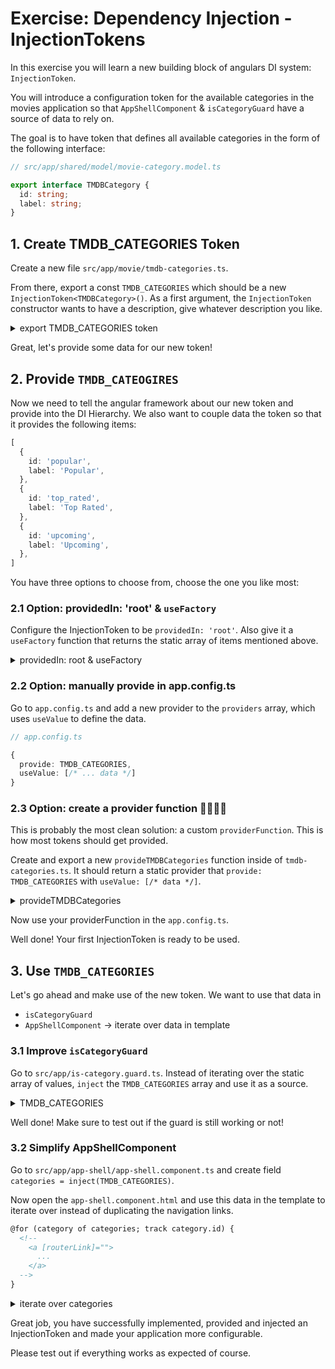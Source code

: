 # Exercise: Dependency Injection - InjectionTokens

In this exercise you will learn a new building block of angulars DI system: `InjectionToken`.

You will introduce a configuration token for the available categories in the movies application
so that `AppShellComponent` & `isCategoryGuard` have a source of data to rely on.

The goal is to have token that defines all available categories in the form of the following
interface:

```ts
// src/app/shared/model/movie-category.model.ts

export interface TMDBCategory {
  id: string;
  label: string;
}
```

## 1. Create TMDB_CATEGORIES Token

Create a new file `src/app/movie/tmdb-categories.ts`.

From there, export a const `TMDB_CATEGORIES` which should be a new `InjectionToken<TMDBCategory>()`. As a first
argument, the `InjectionToken` constructor wants to have a description, give whatever
description you like.

<details>
  <summary>export TMDB_CATEGORIES token</summary>

```ts
// src/app/movie/tmdb-categories.ts

import { InjectionToken } from '@angular/core';

import { TMBDCategory } from '../shared/model/movie-category.model';

export const TMDB_CATEGORIES = new InjectionToken<TMDBCategory[]>('tmdb-categories');

```

</details>

Great, let's provide some data for our new token!

## 2. Provide `TMDB_CATEOGIRES`

Now we need to tell the angular framework about our new token and provide into the DI Hierarchy. We also want to
couple data the token so that it provides the following items:

```ts
[
  {
    id: 'popular',
    label: 'Popular',
  },
  {
    id: 'top_rated',
    label: 'Top Rated',
  },
  {
    id: 'upcoming',
    label: 'Upcoming',
  },
]
```

You have three options to choose from, choose the one you like most:

### 2.1 Option: providedIn: 'root' & `useFactory`

Configure the InjectionToken to be `providedIn: 'root'`. Also give it a `useFactory` function
that returns the static array of items mentioned above.

<details>
  <summary>providedIn: root & useFactory</summary>

```ts

export const TMDB_CATEGORIES = new InjectionToken<TMBDCategory[]>(
  'tmdb-categories',
  {
    providedIn: 'root',
    useFactory: () => ([/* ... data */])
  }
);

```

</details>

### 2.2 Option: manually provide in app.config.ts

Go to `app.config.ts` and add a new provider to the `providers` array, which uses `useValue` to
define the data.

```ts
// app.config.ts

{
  provide: TMDB_CATEGORIES,
  useValue: [/* ... data */]
}
```

### 2.3 Option: create a provider function 👑👑👑👑

This is probably the most clean solution: a custom `providerFunction`. This is how most
tokens should get provided.

Create and export a new `provideTMDBCategories` function inside of `tmdb-categories.ts`. It should return a
static provider that `provide: TMDB_CATEGORIES` with `useValue: [/* data */]`.

<details>
  <summary>provideTMDBCategories</summary>

```ts

export const provideTMDBCategories = () => [
  {
    provide: TMDB_CATEGORIES,
    useValue: /* data ... */
  },
];

```

</details>

Now use your providerFunction in the `app.config.ts`.


Well done! Your first InjectionToken is ready to be used.

## 3. Use `TMDB_CATEGORIES`

Let's go ahead and make use of the new token. We want to use that data in
* `isCategoryGuard` 
* `AppShellComponent` -> iterate over data in template

### 3.1 Improve `isCategoryGuard`

Go to `src/app/is-category.guard.ts`. Instead of iterating over the static array of values, `inject` the 
`TMDB_CATEGORIES` array and use it as a source.

<details>
  <summary>TMDB_CATEGORIES</summary>

```ts
import { inject } from '@angular/core';
import { TMDB_CATEGORIES } from './movie/tmdb-categories';

export const isCategoryGuard: CanMatchFn = (route, segments) => {
  const availableCategories = inject(TMDB_CATEGORIES);
  return availableCategories.map(category => category.id).includes(segments[1].path);
};

```

</details>

Well done! Make sure to test out if the guard is still working or not!

### 3.2 Simplify AppShellComponent 

Go to `src/app/app-shell/app-shell.component.ts` and create field `categories = inject(TMDB_CATEGORIES)`.

Now open the `app-shell.component.html` and use this data in the template to iterate over instead of duplicating the navigation links.

```html
@for (category of categories; track category.id) {
  <!--
    <a [routerLink]="">
      ...
    </a>
  -->
}
```

<details>
  <summary>iterate over categories</summary>

```html

@for (category of categories; track category.id) {
  <a
    [routerLinkActive]="'active'"
    [routerLink]="['/list', category.id]"
    class="navigation--link">
    <div class="navigation--menu-item">
      <fast-svg class="navigation--menu-item-icon" [name]="category.id" />
      {{ category.label }}
    </div>
  </a>
}

```

</details>

Great job, you have successfully implemented, provided and injected an InjectionToken and made
your application more configurable.

Please test out if everything works as expected of course.
